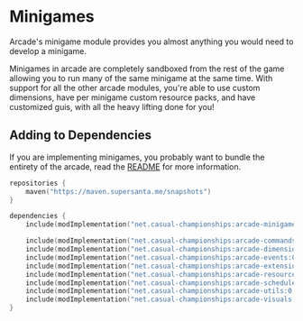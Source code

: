 # Minigames

Arcade's minigame module provides you almost anything you would need to develop a minigame.

Minigames in arcade are completely sandboxed from the rest of the game allowing you to
run many of the same minigame at the same time. 
With support for all the other arcade modules, you're able to use custom dimensions,
have per minigame custom resource packs, and have customized guis, with all the heavy
lifting done for you!

## Adding to Dependencies

If you are implementing minigames, you probably want to bundle the entirety of the arcade,
read the [README](../../README.md) for more information.

```kts
repositories {
    maven("https://maven.supersanta.me/snapshots")
}

dependencies {
    include(modImplementation("net.casual-championships:arcade-minigames:0.3.0-alpha.10+1.21.1")!!)

    include(modImplementation("net.casual-championships:arcade-commands:0.3.0-alpha.10+1.21.1")!!)
    include(modImplementation("net.casual-championships:arcade-dimensions:0.3.0-alpha.10+1.21.1")!!)
    include(modImplementation("net.casual-championships:arcade-events:0.3.0-alpha.10+1.21.1")!!)
    include(modImplementation("net.casual-championships:arcade-extensions:0.3.0-alpha.10+1.21.1")!!)
    include(modImplementation("net.casual-championships:arcade-resource-pack:0.3.0-alpha.10+1.21.1")!!)
    include(modImplementation("net.casual-championships:arcade-scheduler:0.3.0-alpha.10+1.21.1")!!)
    include(modImplementation("net.casual-championships:arcade-utils:0.3.0-alpha.10+1.21.1")!!)
    include(modImplementation("net.casual-championships:arcade-visuals:0.3.0-alpha.10+1.21.1")!!)
}
```
